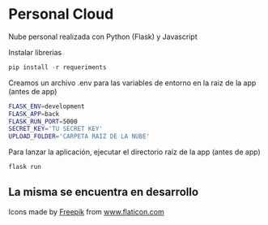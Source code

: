 # Personal Cloud

Nube personal realizada con Python (Flask) y Javascript

Instalar librerias

```python
pip install -r requeriments
```

Creamos un archivo .env para las variables de entorno en la raiz de la app (antes de app)

```bash
FLASK_ENV=development
FLASK_APP=back
FLASK_RUN_PORT=5000
SECRET_KEY='TU SECRET KEY'
UPLOAD_FOLDER='CARPETA RAIZ DE LA NUBE'
```

Para lanzar la aplicación, ejecutar el directorio raíz de la app (antes de app)

```python
flask run
```



## La misma se encuentra en desarrollo 
Icons made by <a href="https://www.flaticon.com/authors/freepik" title="Freepik">Freepik</a> from <a href="https://www.flaticon.com/" title="Flaticon"> www.flaticon.com</a>
